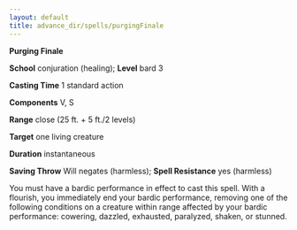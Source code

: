 ```yaml
---
layout: default
title: advance_dir/spells/purgingFinale
---
```

 **Purging Finale**

**School** conjuration (healing); **Level** bard 3

**Casting Time** 1 standard action

**Components** V, S

**Range** close (25 ft. + 5 ft./2 levels)

**Target** one living creature

**Duration** instantaneous

**Saving Throw** Will negates (harmless); **Spell Resistance** yes (harmless)

You must have a bardic performance in effect to cast this spell. With a flourish, you immediately end your bardic performance, removing one of the following conditions on a creature within range affected by your bardic performance: cowering, dazzled, exhausted, paralyzed, shaken, or stunned.

